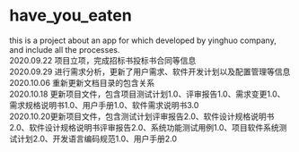 # have_you_eaten
this is a project about an app for which developed by yinghuo company, and include all the processes.  
2020.09.22 项目立项，完成招标书投标书合同等信息  
2020.09.29 进行需求分析，更新了用户需求、软件开发计划以及配置管理等信息  
2020.10.06 重新更新文档目录的包含关系  
2020.10.18 更新项目文件，包含项目测试计划1.0、评审报告1.0、需求变更1.0、需求规格说明书1.0、用户手册1.0、软件需求说明书3.0  
2020.10.20更新项目文件，包含测试计划评审报告2.0、软件设计规格说明书2.0、软件设计规格说明书评审报告2.0、系统功能测试用例1.0、项目软件系统测试计划2.0、开发语言编码规范1.0、用户手册2.0
